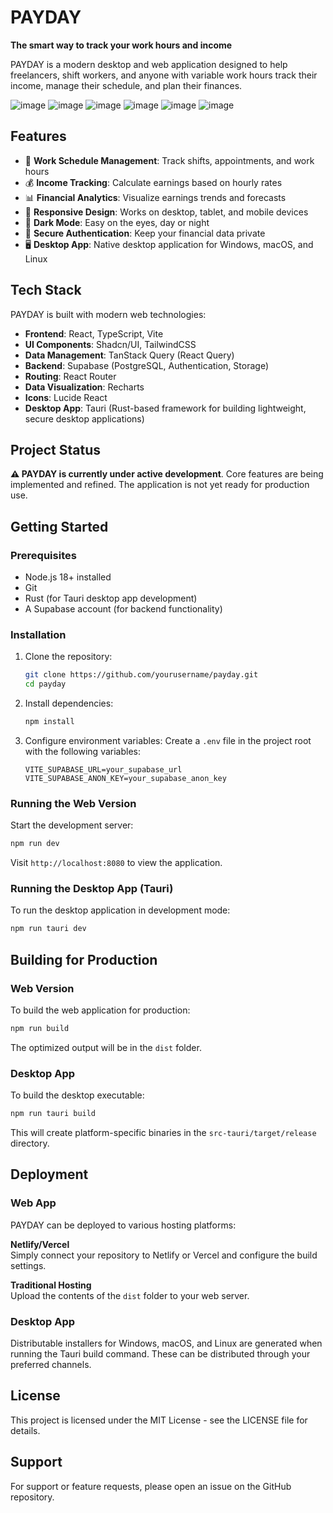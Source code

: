 # PAYDAY
**The smart way to track your work hours and income**

PAYDAY is a modern desktop and web application designed to help freelancers, shift workers, and anyone with variable work hours track their income, manage their schedule, and plan their finances.

![image](https://github.com/user-attachments/assets/74341444-72dd-4951-9133-f96e209cb0df)
![image](https://github.com/user-attachments/assets/b6e882e4-c5d6-4c0a-8a5d-d8aabe0b828b)
![image](https://github.com/user-attachments/assets/c387d5ff-7154-4348-b25b-68bf46052fae)
![image](https://github.com/user-attachments/assets/f67559ed-a014-42c1-8660-693af5b722f7)
![image](https://github.com/user-attachments/assets/be2a848e-d727-4b29-8a34-8f565d9fd7ad)
![image](https://github.com/user-attachments/assets/01c221e3-bc13-4f0d-985e-5c169be991f1)


## Features
* 📅 **Work Schedule Management**: Track shifts, appointments, and work hours
* 💰 **Income Tracking**: Calculate earnings based on hourly rates
* 📊 **Financial Analytics**: Visualize earnings trends and forecasts
* 📱 **Responsive Design**: Works on desktop, tablet, and mobile devices
* 🌙 **Dark Mode**: Easy on the eyes, day or night
* 🔐 **Secure Authentication**: Keep your financial data private
* 🖥️ **Desktop App**: Native desktop application for Windows, macOS, and Linux

## Tech Stack
PAYDAY is built with modern web technologies:
* **Frontend**: React, TypeScript, Vite
* **UI Components**: Shadcn/UI, TailwindCSS
* **Data Management**: TanStack Query (React Query)
* **Backend**: Supabase (PostgreSQL, Authentication, Storage)
* **Routing**: React Router
* **Data Visualization**: Recharts
* **Icons**: Lucide React
* **Desktop App**: Tauri (Rust-based framework for building lightweight, secure desktop applications)

## Project Status
**⚠️ PAYDAY is currently under active development**. Core features are being implemented and refined. The application is not yet ready for production use.

## Getting Started

### Prerequisites
* Node.js 18+ installed
* Git
* Rust (for Tauri desktop app development)
* A Supabase account (for backend functionality)

### Installation
1. Clone the repository:
   ```bash
   git clone https://github.com/yourusername/payday.git
   cd payday
   ```

2. Install dependencies:
   ```bash
   npm install
   ```

3. Configure environment variables: Create a `.env` file in the project root with the following variables:
   ```
   VITE_SUPABASE_URL=your_supabase_url
   VITE_SUPABASE_ANON_KEY=your_supabase_anon_key
   ```

### Running the Web Version
Start the development server:
```bash
npm run dev
```

Visit `http://localhost:8080` to view the application.

### Running the Desktop App (Tauri)
To run the desktop application in development mode:
```bash
npm run tauri dev
```

## Building for Production

### Web Version
To build the web application for production:
```bash
npm run build
```

The optimized output will be in the `dist` folder.

### Desktop App
To build the desktop executable:
```bash
npm run tauri build
```

This will create platform-specific binaries in the `src-tauri/target/release` directory.

## Deployment

### Web App
PAYDAY can be deployed to various hosting platforms:

**Netlify/Vercel**  
Simply connect your repository to Netlify or Vercel and configure the build settings.

**Traditional Hosting**  
Upload the contents of the `dist` folder to your web server.

### Desktop App
Distributable installers for Windows, macOS, and Linux are generated when running the Tauri build command. These can be distributed through your preferred channels.

## License
This project is licensed under the MIT License - see the LICENSE file for details.

## Support
For support or feature requests, please open an issue on the GitHub repository.
